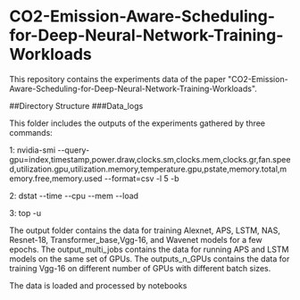 # CO2-Emission-Aware-Scheduling-for-Deep-Neural-Network-Training-Workloads

This repository contains the experiments data of the paper "CO2-Emission-Aware-Scheduling-for-Deep-Neural-Network-Training-Workloads".

##Directory Structure
###Data_logs

This folder includes the outputs of the experiments gathered by three commands:

1: nvidia-smi --query-gpu=index,timestamp,power.draw,clocks.sm,clocks.mem,clocks.gr,fan.speed,utilization.gpu,utilization.memory,temperature.gpu,pstate,memory.total,memory.free,memory.used --format=csv -l 5 -b

2: dstat --time --cpu --mem --load

3: top -u

The output folder contains the data for training Alexnet, APS, LSTM, NAS, Resnet-18, Transformer_base,Vgg-16, and Wavenet models for a few epochs. The output_multi_jobs contains the data for running APS and LSTM models on the same set of GPUs. The outputs_n_GPUs contains the data for training Vgg-16 on different number of GPUs with different batch sizes. 


The data is loaded and processed by notebooks
